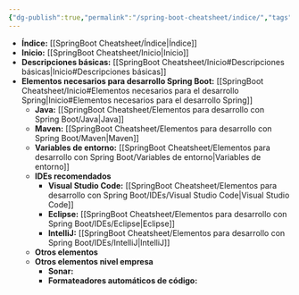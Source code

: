 ```yaml
---
{"dg-publish":true,"permalink":"/spring-boot-cheatsheet/indice/","tags":["gardenEntry"]}
---
```



- **Índice:** [[SpringBoot Cheatsheet/Índice\|Índice]]
- **Inicio:** [[SpringBoot Cheatsheet/Inicio\|Inicio]]
- **Descripciones básicas:** [[SpringBoot Cheatsheet/Inicio#Descripciones básicas\|Inicio#Descripciones básicas]]
- **Elementos necesarios para desarrollo Spring Boot:** [[SpringBoot Cheatsheet/Inicio#Elementos necesarios para el desarrollo Spring\|Inicio#Elementos necesarios para el desarrollo Spring]]
	- **Java:** [[SpringBoot Cheatsheet/Elementos para desarrollo con Spring Boot/Java\|Java]] 
	- **Maven:** [[SpringBoot Cheatsheet/Elementos para desarrollo con Spring Boot/Maven\|Maven]]
	- **Variables de entorno:** [[SpringBoot Cheatsheet/Elementos para desarrollo con Spring Boot/Variables de entorno\|Variables de entorno]]
	- **IDEs recomendados**
		- **Visual Studio Code:** [[SpringBoot Cheatsheet/Elementos para desarrollo con Spring Boot/IDEs/Visual Studio Code\|Visual Studio Code]]
		- **Eclipse:** [[SpringBoot Cheatsheet/Elementos para desarrollo con Spring Boot/IDEs/Eclipse\|Eclipse]]
		- **IntelliJ:** [[SpringBoot Cheatsheet/Elementos para desarrollo con Spring Boot/IDEs/IntelliJ\|IntelliJ]]
	- **Otros elementos**
	- **Otros elementos nivel empresa**
		- **Sonar:**
		- **Formateadores automáticos de código:**




